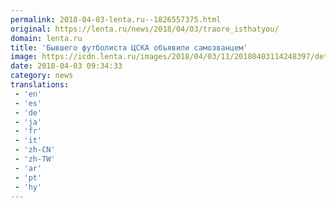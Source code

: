 ```yaml
---
permalink: 2018-04-03-lenta.ru--1826557375.html
original: https://lenta.ru/news/2018/04/03/traore_isthatyou/
domain: lenta.ru
title: 'Бывшего футболиста ЦСКА объявили самозванцем'
image: https://icdn.lenta.ru/images/2018/04/03/11/20180403114248397/detail_4788d761e91592c27e905f4d09ee8b94.jpg
date: 2018-04-03 09:34:33
category: news
translations: 
 - 'en'
 - 'es'
 - 'de'
 - 'ja'
 - 'fr'
 - 'it'
 - 'zh-CN'
 - 'zh-TW'
 - 'ar'
 - 'pt'
 - 'hy'
---
```


